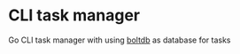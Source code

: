# CLI task manager

Go CLI task manager with using [boltdb](https://github.com/boltdb/bolt) as database for tasks
